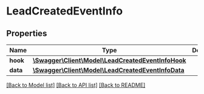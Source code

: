 # LeadCreatedEventInfo

## Properties
Name | Type | Description | Notes
------------ | ------------- | ------------- | -------------
**hook** | [**\Swagger\Client\Model\LeadCreatedEventInfoHook**](LeadCreatedEventInfoHook.md) |  | [optional] 
**data** | [**\Swagger\Client\Model\LeadCreatedEventInfoData**](LeadCreatedEventInfoData.md) |  | [optional] 

[[Back to Model list]](../README.md#documentation-for-models) [[Back to API list]](../README.md#documentation-for-api-endpoints) [[Back to README]](../README.md)

